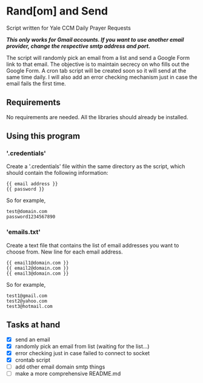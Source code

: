 # Rand[om] and Send 
Script written for Yale CCM Daily Prayer Requests

***This only works for Gmail accounts. If you want to use another email provider, change the respective 
smtp address and port.***

The script will randomly pick an email from a list and send a Google Form link to that email. 
The objective is to maintain secrecy on who fills out the Google Form. A cron tab script will be created
soon so it will send at the same time daily. I will also add an error checking mechanism just in case
the email fails the first time. 

## Requirements
No requirements are needed. All the libraries should already be installed. 

## Using this program
### '.credentials'
Create a '.credentials' file within the same directory as the script, which should contain the following information:
```
{{ email address }} 
{{ password }}
```
So for example, 
```
test@domain.com
password1234567890
```
### 'emails.txt'
Create a text file that contains the list of email addresses you want to choose from. New line for each email address.
```
{{ email1@domain.com }}
{{ email2@domain.com }}
{{ email3@domain.com }}
```
So for example, 
```
test1@gmail.com
test2@yahoo.com
test3@hotmail.com
```

## Tasks at hand
- [x] send an email
- [x] randomly pick an email from list (waiting for the list...)
- [x] error checking just in case failed to connect to socket 
- [x] crontab script
- [ ] add other email domain smtp things
- [ ] make a more comprehensive README.md